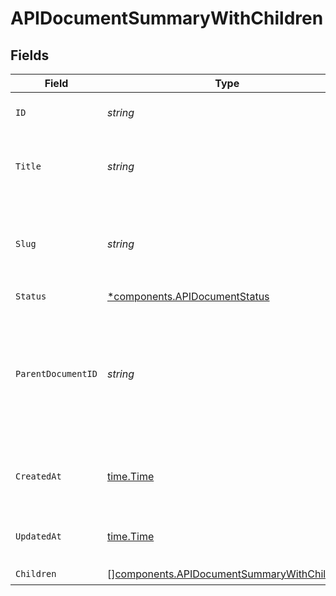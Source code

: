 # APIDocumentSummaryWithChildren


## Fields

| Field                                                                                                                                                             | Type                                                                                                                                                              | Required                                                                                                                                                          | Description                                                                                                                                                       | Example                                                                                                                                                           |
| ----------------------------------------------------------------------------------------------------------------------------------------------------------------- | ----------------------------------------------------------------------------------------------------------------------------------------------------------------- | ----------------------------------------------------------------------------------------------------------------------------------------------------------------- | ----------------------------------------------------------------------------------------------------------------------------------------------------------------- | ----------------------------------------------------------------------------------------------------------------------------------------------------------------- |
| `ID`                                                                                                                                                              | *string*                                                                                                                                                          | :heavy_check_mark:                                                                                                                                                | The API document identifier.                                                                                                                                      | de5c9818-be5c-42e6-b514-e3d4bc30ddeb                                                                                                                              |
| `Title`                                                                                                                                                           | *string*                                                                                                                                                          | :heavy_check_mark:                                                                                                                                                | The title of the document. Used to populate the `<title>` tag for the page                                                                                        | API Document                                                                                                                                                      |
| `Slug`                                                                                                                                                            | *string*                                                                                                                                                          | :heavy_check_mark:                                                                                                                                                | The `slug` is used in generated URLs to provide human readable paths.<br/><br/>Defaults to `slugify(title)`<br/>                                                  | api-document                                                                                                                                                      |
| `Status`                                                                                                                                                          | [*components.APIDocumentStatus](../../models/components/apidocumentstatus.md)                                                                                     | :heavy_minus_sign:                                                                                                                                                | N/A                                                                                                                                                               |                                                                                                                                                                   |
| `ParentDocumentID`                                                                                                                                                | *string*                                                                                                                                                          | :heavy_check_mark:                                                                                                                                                | API Documents may be rendered as a tree of files.<br/><br/>Specify the `id` of another API Document as the `parent_document_id` to add some heirarchy do your documents.<br/> | <nil>                                                                                                                                                             |
| `CreatedAt`                                                                                                                                                       | [time.Time](https://pkg.go.dev/time#Time)                                                                                                                         | :heavy_check_mark:                                                                                                                                                | An ISO-8601 timestamp representation of entity creation date.                                                                                                     | 2022-11-04T20:10:06.927Z                                                                                                                                          |
| `UpdatedAt`                                                                                                                                                       | [time.Time](https://pkg.go.dev/time#Time)                                                                                                                         | :heavy_check_mark:                                                                                                                                                | An ISO-8601 timestamp representation of entity update date.                                                                                                       | 2022-11-04T20:10:06.927Z                                                                                                                                          |
| `Children`                                                                                                                                                        | [][components.APIDocumentSummaryWithChildren](../../models/components/apidocumentsummarywithchildren.md)                                                          | :heavy_check_mark:                                                                                                                                                | N/A                                                                                                                                                               |                                                                                                                                                                   |